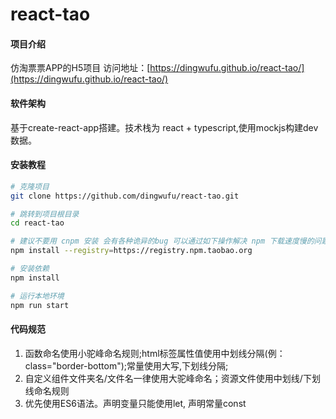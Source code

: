 # react-tao

#### 项目介绍
仿淘票票APP的H5项目
访问地址：[https://dingwufu.github.io/react-tao/](https://dingwufu.github.io/react-tao/)

#### 软件架构
基于create-react-app搭建。技术栈为 react + typescript,使用mockjs构建dev数据。

#### 安装教程
```bash
# 克隆项目
git clone https://github.com/dingwufu/react-tao.git

# 跳转到项目根目录
cd react-tao

# 建议不要用 cnpm 安装 会有各种诡异的bug 可以通过如下操作解决 npm 下载速度慢的问题
npm install --registry=https://registry.npm.taobao.org

# 安装依赖
npm install

# 运行本地环境
npm run start
```

#### 代码规范

1. 函数命名使用小驼峰命名规则;html标签属性值使用中划线分隔(例：class="border-bottom");常量使用大写,下划线分隔;
2. 自定义组件文件夹名/文件名一律使用大驼峰命名；资源文件使用中划线/下划线命名规则
3. 优先使用ES6语法。声明变量只能使用let, 声明常量const

